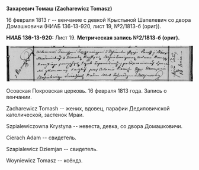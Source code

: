 **Захаревич Томаш (Zacharewicz Tomasz)**

16 февраля 1813 г -- венчание с девкой Крыстыной Шапелевич со двора
Домашковичи (НИАБ 136-13-920, лист 19, №2/1813-б (ориг)).

**НИАБ 136-13-920:** Лист 19. **Метрическая запись №2/1813-б (ориг).**

![](./media/8e00b34e7c930a6afc39868e2b8d6e871eecda61.png)

Осовская Покровская церковь. 16 февраля 1813 года. Запись о венчании.

Zacharewicz Tomash -- жених, вдовец, парафии Дедиловичской католической,
застенок Мраи.

Szpialewiczowna Krystyna -- невеста, девка, со двора Домашковичи.

Cierach Adam -- свидетель.

Szapialewicz Dziemjan -- свидетель.

Woyniewicz Tomasz -- ксёндз.
